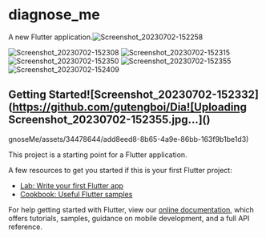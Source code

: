 # diagnose_me


A new Flutter application.![Screenshot_20230702-152258](https://github.com/gutengboi/DiagnoseMe/assets/34478644/a1132498-b51f-42ad-9a71-6bec9f043340)

![Screenshot_20230702-152308](https://github.com/gutengboi/DiagnoseMe/assets/34478644/f3a4929d-3107-4a8c-bcc5-959d54413919)
![Screenshot_20230702-152315](https://github.com/gutengboi/DiagnoseMe/assets/34478644/e1ebbf40-e206-4f24-b5cb-90ac10f75141)
![Screenshot_20230702-152350](https://github.com/gutengboi/DiagnoseMe/assets/34478644/26c7b467-2e3c-4253-80fe-3e9694b795ed)
![Screenshot_20230702-152355](https://github.com/gutengboi/DiagnoseMe/assets/34478644/3bec57cb-dbf6-4291-bfca-36cfc623b8f2)
![Screenshot_20230702-152409](https://github.com/gutengboi/DiagnoseMe/assets/34478644/54d2ae19-35a8-409e-9dc5-dd6074301da1)

## Getting Started![Screenshot_20230702-152332](https://github.com/gutengboi/Dia![Uploading Screenshot_20230702-152355.jpg…]()
gnoseMe/assets/34478644/add8eed8-8b65-4a9e-86bb-163f9b1be1d3)


This project is a starting point for a Flutter application.

A few resources to get you started if this is your first Flutter project:

- [Lab: Write your first Flutter app](https://flutter.dev/docs/get-started/codelab)
- [Cookbook: Useful Flutter samples](https://flutter.dev/docs/cookbook)

For help getting started with Flutter, view our
[online documentation](https://flutter.dev/docs), which offers tutorials,
samples, guidance on mobile development, and a full API reference.
